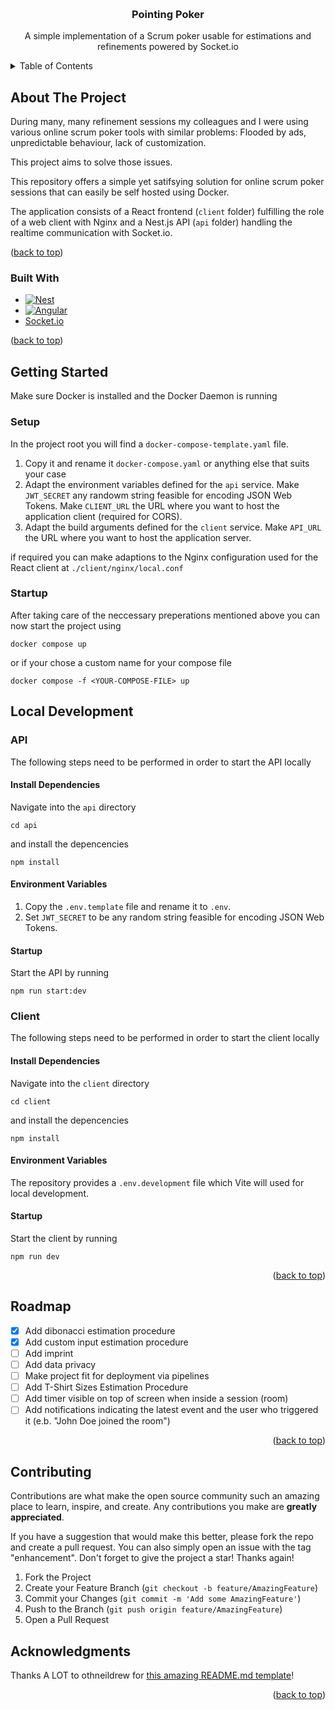 <!-- Improved compatibility of back to top link: See: https://github.com/othneildrew/Best-README-Template/pull/73 -->
<a id="readme-top"></a>
<!--
*** Thanks for checking out the Best-README-Template. If you have a suggestion
*** that would make this better, please fork the repo and create a pull request
*** or simply open an issue with the tag "enhancement".
*** Don't forget to give the project a star!
*** Thanks again! Now go create something AMAZING! :D
-->

<!-- PROJECT LOGO -->
<br />
<div align="center">

  <h3 align="center">Pointing Poker</h3>

  <p align="center">
    A simple implementation of a Scrum poker usable for estimations and refinements powered by Socket.io
</div>



<!-- TABLE OF CONTENTS -->
<details>
  <summary>Table of Contents</summary>
  <ol>
    <li>
      <a href="#about-the-project">About The Project</a>
      <ul>
        <li><a href="#built-with">Built With</a></li>
      </ul>
    </li>
    <li>
      <a href="#getting-started">Getting Started</a>
      <ul>
        <li><a href="#setup">Setup</a></li>
        <li><a href="#startup">Startup</a></li>
      </ul>
    </li>
    <li>
      <a href="#local-development">Local Development</a>
      <ul>
        <li><a href="#api">API</a></li>
        <li><a href="#client">Client</a></li>
      </ul>
    </li>
    <li><a href="#roadmap">Roadmap</a></li>
    <li><a href="#contributing">Contributing</a></li>
    <li><a href="#acknowledgments">Acknowledgments</a></li>
  </ol>
</details>



<!-- ABOUT THE PROJECT -->
## About The Project

During many, many refinement sessions my colleagues and I were using various online scrum poker tools with similar problems: Flooded by ads, unpredictable behaviour, lack of customization. <br />

This project aims to solve those issues.
<br />

This repository offers a simple yet satifsying solution for online scrum poker sessions that can easily be self hosted using Docker.
<br />

The application consists of a React frontend (`client` folder) fulfilling the role of a web client with Nginx and a Nest.js API (`api` folder) handling the realtime communication with Socket.io.

<p>(<a href="#readme-top">back to top</a>)</p>



### Built With

* [![Nest][Nest.js]][Nest-url]
* [![Angular][Angular.io]][Angular-url]
* [Socket.io](https://socket.io/)

<p>(<a href="#readme-top">back to top</a>)</p>



<!-- GETTING STARTED -->
## Getting Started

Make sure Docker is installed and the Docker Daemon is running

### Setup

In the project root you will find a `docker-compose-template.yaml` file.

1. Copy it and rename it `docker-compose.yaml` or anything else that suits your case
2. Adapt the environment variables defined for the `api` service. Make `JWT_SECRET` any randowm string feasible for encoding JSON Web Tokens. Make `CLIENT_URL` the URL where you want to host the application client (required for CORS).
3. Adapt the build arguments defined for the `client` service. Make `API_URL` the URL where you want to host the application server.

if required you can make adaptions to the Nginx configuration used for the React client at `./client/nginx/local.conf`

### Startup

After taking care of the neccessary preperations mentioned above you can now start the project using

```
docker compose up
```

or if your chose a custom name for your compose file
```
docker compose -f <YOUR-COMPOSE-FILE> up
```

## Local Development

### API

The following steps need to be performed in order to start the API locally

#### Install Dependencies

Navigate into the `api` directory 
```
cd api
```
and install the depencencies
```
npm install
```

#### Environment Variables

1. Copy the `.env.template` file and rename it to `.env`.
2. Set `JWT_SECRET` to be any random string feasible for encoding JSON Web Tokens.

#### Startup

Start the API by running
```
npm run start:dev
```

### Client

The following steps need to be performed in order to start the client locally

#### Install Dependencies

Navigate into the `client` directory 
```
cd client
```
and install the depencencies
```
npm install
```

#### Environment Variables

The repository provides a `.env.development` file which Vite will used for local development.

#### Startup

Start the client by running
```
npm run dev
```


<p align="right">(<a href="#readme-top">back to top</a>)</p>

<!-- ROADMAP -->
## Roadmap

- [x] Add dibonacci estimation procedure
- [x] Add custom input estimation procedure
- [ ] Add imprint
- [ ] Add data privacy
- [ ] Make project fit for deployment via pipelines
- [ ] Add T-Shirt Sizes Estimation Procedure
- [ ] Add timer visible on top of screen when inside a session (room)
- [ ] Add notifications indicating the latest event and the user who triggered it (e.b. "John Doe joined the room")

<p align="right">(<a href="#readme-top">back to top</a>)</p>



<!-- CONTRIBUTING -->
## Contributing

Contributions are what make the open source community such an amazing place to learn, inspire, and create. Any contributions you make are **greatly appreciated**.

If you have a suggestion that would make this better, please fork the repo and create a pull request. You can also simply open an issue with the tag "enhancement".
Don't forget to give the project a star! Thanks again!

1. Fork the Project
2. Create your Feature Branch (`git checkout -b feature/AmazingFeature`)
3. Commit your Changes (`git commit -m 'Add some AmazingFeature'`)
4. Push to the Branch (`git push origin feature/AmazingFeature`)
5. Open a Pull Request

<!-- ACKNOWLEDGMENTS -->
## Acknowledgments

Thanks A LOT to othneildrew for [this amazing README.md template](https://github.com/othneildrew/Best-README-Template)!

<p align="right">(<a href="#readme-top">back to top</a>)</p>

<!-- MARKDOWN LINKS & IMAGES -->
<!-- https://www.markdownguide.org/basic-syntax/#reference-style-links -->
[Angular.io]: https://img.shields.io/badge/Angular-DD0031?style=for-the-badge&logo=angular&logoColor=white
[Angular-url]: https://angular.io/
[Nest.js]: https://img.shields.io/badge/nestjs-E0234E?style=for-the-badge&logo=nestjs&logoColor=white
[Nest-url]: https://nestjs.com/